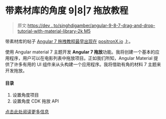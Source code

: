# 带素材库的角度 9|8|7 拖放教程

> 原文:[https://dev . to/singhdigamber/angular-9-8-7-drag-and-drop-tutorial-with-material-library-2k M5](https://dev.to/singhdigamber/angular-9-8-7-drag-and-drop-tutorial-with-material-library-2km5)

带素材库的帖子 [Angular 7 拖拽教程最早出现在](https://www.positronx.io/angular-7-drag-drop-tutorial-material-library/) [positronX.io](https://www.positronx.io) 上。

使用 Angular material 7 主题开发 **Angular 7 拖放**功能。我将创建一个基本的应用程序，用户可以在电影列表中拖放项目。正如我们所知，Angular Material 提供了许多有用的 UI 组件来从头构建一个应用程序。我将借助有角的材料 7 主题来开发拖放。

#### [](#table-of-contents)目录

1.  设置角度项目
2.  设置角度 CDK 拖放 API

[点击此处阅读更多信息](https://www.positronx.io/angular-7-drag-drop-tutorial-material-library/)